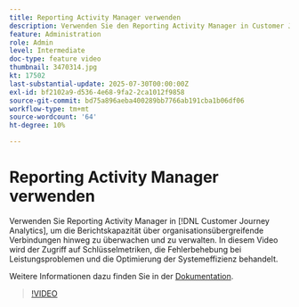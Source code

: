 ```yaml
---
title: Reporting Activity Manager verwenden
description: Verwenden Sie den Reporting Activity Manager in Customer Journey Analytics, um die Berichtskapazität über Organisationsverbindungen hinweg zu überwachen und zu verwalten.
feature: Administration
role: Admin
level: Intermediate
doc-type: feature video
thumbnail: 3470314.jpg
kt: 17502
last-substantial-update: 2025-07-30T00:00:00Z
exl-id: bf2102a9-d536-4e68-9fa2-2ca1012f9858
source-git-commit: bd75a896aeba400289bb7766ab191cba1b06df06
workflow-type: tm+mt
source-wordcount: '64'
ht-degree: 10%

---
```


# Reporting Activity Manager verwenden

Verwenden Sie Reporting Activity Manager in [!DNL Customer Journey Analytics], um die Berichtskapazität über organisationsübergreifende Verbindungen hinweg zu überwachen und zu verwalten. In diesem Video wird der Zugriff auf Schlüsselmetriken, die Fehlerbehebung bei Leistungsproblemen und die Optimierung der Systemeffizienz behandelt.

Weitere Informationen dazu finden Sie in der [Dokumentation](https://experienceleague.adobe.com/en/docs/analytics-platform/using/reporting-activity-manager/reporting-activity-overview).

>[!VIDEO](https://video.tv.adobe.com/v/3470314/?learn=on)
